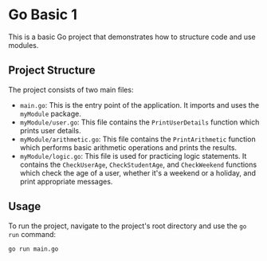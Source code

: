 # Go Basic 1

This is a basic Go project that demonstrates how to structure code and use modules.

## Project Structure

The project consists of two main files:

- `main.go`: This is the entry point of the application. It imports and uses the `myModule` package.
- `myModule/user.go`: This file contains the `PrintUserDetails` function which prints user details.
- `myModule/arithmetic.go`: This file contains the `PrintArithmetic` function which performs basic arithmetic operations and prints the results.
- `myModule/logic.go`: This file is used for practicing logic statements. It contains the `CheckUserAge`, `CheckStudentAge`, and `CheckWeekend` functions which check the age of a user, whether it's a weekend or a holiday, and print appropriate messages.


## Usage

To run the project, navigate to the project's root directory and use the `go run` command:

```bash
go run main.go